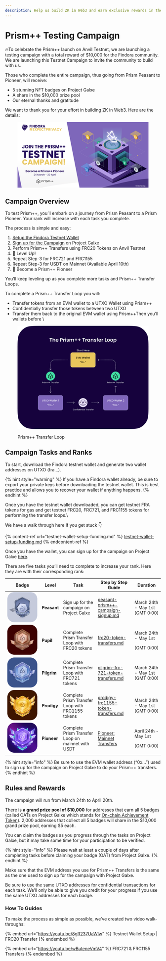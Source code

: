 ```yaml
---
description: Help us build ZK in Web3 and earn exclusive rewards in the process.
---
```


# Prism++ Testing Campaign

🔥To celebrate the Prism++ launch on Anvil Testnet, we are launching a testing campaign with a total reward of $10,000 for the Findora community. We are launching this Testnet Campaign to invite the community to build with us.&#x20;

Those who complete the entire campaign, thus going from Prism Peasant to Pioneer, will receive:&#x20;

* 5 stunning NFT badges on Project Galxe
* A share in the $10,000 prize pool
* Our eternal thanks and gratitude

We want to thank you for your effort in building ZK in Web3. Here are the details:

<figure><img src="../../../../.gitbook/assets/Prism++ Testnet Campaign (2) (1).png" alt=""><figcaption></figcaption></figure>

## Campaign Overview&#x20;

To test Prism++, you’ll embark on a journey from Prism Peasant to a Prism Pioneer. Your rank will increase with each task you complete.&#x20;

The process is simple and easy:&#x20;

1. [Setup the Findora Testnet Wallet](testnet-wallet-setup-funding.md)
2. [Sign up for the Campaign](peasant-prism++-campaign-signup.md) on Project Galxe&#x20;
3. Perform Prism++ Transfers using FRC20 Tokens on Anvil Testnet
4. 🏅 Level Up!
5. Repeat Step-3 for FRC721 and FRC1155
6. Repeat Step-3 for USDT on Mainnet (Available April 10th)
7. 🏅 Become a Prism++ Pioneer

You’ll keep leveling up as you complete more tasks and Prism++ Transfer Loops.&#x20;

To complete a Prism++ Transfer Loop you will:

* Transfer tokens from an EVM wallet to a UTXO Wallet using Prism++
* Confidentially transfer those tokens between two UTXO&#x20;
* Transfer them back to the original EVM wallet using Prism++Then you’ll wallets before \


<figure><img src="../../../../.gitbook/assets/prism++ loop.png" alt=""><figcaption><p>Prism++ Transfer Loop</p></figcaption></figure>

## Campaign Tasks and Ranks

To start, download the Findora testnet wallet and generate two wallet addresses on UTXO (fra…).

{% hint style="warning" %}
If you have a Findora wallet already, be sure to export your private keys before downloading the testnet wallet. This is best practice and allows you to recover your wallet if anything happens.
{% endhint %}

Once you have the testnet wallet downloaded, you can get testnet FRA tokens for gas and get testnet FRC20, FRC721, and FRC1155 tokens for performing the transfer loops.\


We have a walk through here if you get stuck 👇&#x20;

{% content-ref url="testnet-wallet-setup-funding.md" %}
[testnet-wallet-setup-funding.md](testnet-wallet-setup-funding.md)
{% endcontent-ref %}

Once you have the wallet, you can sign up for the campaign on Project Galxe [here](https://galxe.com/Findora/campaign/GCi1YUKd12).

There are five tasks you’ll need to complete to increase your rank. Here they are with their corresponding rank:

| Badge                                              | Level       | Task                                              | Step by Step Guide                                                                 | Duration                                       |
| -------------------------------------------------- | ----------- | ------------------------------------------------- | ---------------------------------------------------------------------------------- | ---------------------------------------------- |
| ![](<../../../../.gitbook/assets/Level 1.png>)     | **Peasant** | Sign up for the campaign on Project Galxe         | [peasant-prism++-campaign-signup.md](peasant-prism++-campaign-signup.md "mention") | March 24th - May 1st  (GMT 0:00)               |
| ![](<../../../../.gitbook/assets/Level 2.png>)     | **Pupil**   | Complete Prism Transfer Loop with FRC20 tokens    | [frc20-token-transfers.md](frc20-token-transfers.md "mention")                     | <p>March 24th - May 1st </p><p> (GMT 0:00)</p> |
| ![](<../../../../.gitbook/assets/Level 3 (1).png>) | **Pilgrim** | Complete Prism Transfer Loop with FRC721 tokens   | [pilgrim-frc-721-token-transfers.md](pilgrim-frc-721-token-transfers.md "mention") | March 24th - May 1st  (GMT 0:00)               |
| ![](<../../../../.gitbook/assets/Level 4.png>)     | **Prodigy** | Complete Prism Transfer Loop with FRC1155 tokens  | [prodigy-frc1155-token-transfers.md](prodigy-frc1155-token-transfers.md "mention") | March 24th - May 1st  (GMT 0:00)               |
| ![](<../../../../.gitbook/assets/Level 5.png>)     | **Pioneer** | Complete Prism Transfer Loop on mainnet with USDT | [Pioneer: Mainnet Transfers](pioneer-mainnet-transfers.md)                         | <p>April 24th - May 1st </p><p>(GMT 0:00)</p>  |

{% hint style="info" %}
Be sure to use the EVM wallet address (“0x…”) used to sign up for the campaign on Project Galxe to do your Prism++ transfers.
{% endhint %}

## Rules and Rewards

The campaign will run from March 24th to April 20th.&#x20;

There is **a grand prize pool of $10,000** for addresses that earn all 5 badges (called OATs on Project Galxe which stands for [On-chain Achievement Token](https://medium.com/galxe-news/introducing-galaxy-oat-on-chain-achievement-token-7e89779242b4)). 2,000 addresses that collect all 5 badges will share in the $10,000 grand prize pool, earning $5 each.

You can claim the badges as you progress through the tasks on Project Galxe, but it may take some time for your participation to be verified.&#x20;

{% hint style="info" %}
Please wait at least a couple of days after completing tasks before claiming your badge (OAT) from Project Galxe.
{% endhint %}

Make sure that the EVM address you use for Prism++ Transfers is the same as the one used to sign up for the campaign with Project Galxe.

Be sure to use the same UTXO addresses for confidential transactions for each task. We’ll only be able to give you credit for your progress if you use the same UTXO addresses for each badge.

### How To Guides

To make the process as simple as possible, we’ve created two video walk-throughs:

{% embed url="https://youtu.be/8gR237UaWlw" %}
Testnet Wallet Setup | FRC20 Transfer
{% endembed %}

{% embed url="https://youtu.be/wButeneVmV4" %}
FRC721 & FRC1155 Transfers
{% endembed %}

